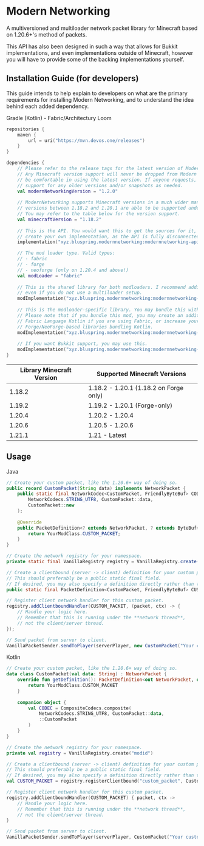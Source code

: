 # Modern Networking
A multiversioned and multiloader network packet library for Minecraft based on 1.20.6+'s method of packets.

This API has also been designed in such a way that allows for Bukkit implementations, and even implementations outside
of Minecraft, however you will have to provide some of the backing implementations yourself.

## Installation Guide (for developers)

This guide intends to help explain to developers on what are the primary requirements for installing
Modern Networking, and to understand the idea behind each added dependency.

Gradle (Kotlin) - Fabric/Architectury Loom
```kts
repositories {
    maven {
        url = uri("https://mvn.devos.one/releases")
    }
}

dependencies {
    // Please refer to the release tags for the latest version of Modern Networking.
    // Any Minecraft version support will never be dropped from Modern Networking, so you can
    // be comfortable in using the latest version. If anyone requests, I might also provide
    // support for any older versions and/or snapshots as needed. 
    val modernNetworkingVersion = "1.2.0"
    
    // ModernNetworking supports Minecraft versions in a much wider manner, where
    // versions between 1.18.2 and 1.20.1 are able to be supported under one version.
    // You may refer to the table below for the version support.
    val minecraftVersion = "1.18.2"
    
    // This is the API. You would want this to get the sources for it, or if you want to
    // create your own implementation, as the API is fully disconnected from Minecraft itself.
    implementation("xyz.bluspring.modernnetworking:modernnetworking-api:$modernNetworkingVersion")

    // The mod loader type. Valid types:
    // - fabric
    // - forge
    // - neoforge (only on 1.20.4 and above!)
    val modLoader = "fabric"
    
    // This is the shared library for both modloaders. I recommend adding this for having sources data,
    // even if you do not use a multiloader setup.
    modImplementation("xyz.bluspring.modernnetworking:modernnetworking-common:$modernNetworkingVersion+$minecraftVersion")
    
    // This is the modloader-specific library. You may bundle this with your mod if you want.
    // Please note that if you bundle this mod, you may create an additional dependency on
    // Fabric Language Kotlin if you are using Fabric, or increase your mod's JAR size due to the
    // Forge/NeoForge-based libraries bundling Kotlin.
    modImplementation("xyz.bluspring.modernnetworking:modernnetworking-$modLoader:$modernNetworkingVersion+$minecraftVersion")
    
    // If you want Bukkit support, you may use this.
    modImplementation("xyz.bluspring.modernnetworking:modernnetworking-bukkit:$modernNetworkingVersion")
}
```

| Library Minecraft Version | Supported Minecraft Versions           |
|---------------------------|----------------------------------------|
| 1.18.2                    | 1.18.2 - 1.20.1 (1.18.2 on Forge only) |
| 1.19.2                    | 1.19.2 - 1.20.1 (Forge-only)           |
| 1.20.4                    | 1.20.2 - 1.20.4                        |
| 1.20.6                    | 1.20.5 - 1.20.6                        |
| 1.21.1                    | 1.21 - Latest                          |

## Usage

Java
```java
// Create your custom packet, like the 1.20.6+ way of doing so.
public record CustomPacket(String data) implements NetworkPacket {
    public static final NetworkCodec<CustomPacket, FriendlyByteBuf> CODEC = CompositeCodecs.composite(
        NetworkCodecs.STRING_UTF8, CustomPacket::data,
        CustomPacket::new
    );
    
    @Override
    public PacketDefinition<? extends NetworkPacket, ? extends ByteBuf> getDefinition() {
        return YourModClass.CUSTOM_PACKET; 
    }
}

// Create the network registry for your namespace.
private static final VanillaRegistry registry = VanillaRegistry.create("modid");

// Create a clientbound (server -> client) definition for your custom packet.
// This should preferably be a public static final field.
// If desired, you may also specify a definition directly rather than the ID and codec.
public static final PacketDefinition<CustomPacket, FriendlyByteBuf> CUSTOM_PACKET = registry.registerClientbound("custom_packet", CustomPacket.CODEC);

// Register client network handler for this custom packet.
registry.addClientboundHandler(CUSTOM_PACKET, (packet, ctx) -> {
    // Handle your logic here.
    // Remember that this is running under the **network thread**,
    // not the client/server thread.
});

// Send packet from server to client.
VanillaPacketSender.sendToPlayer(serverPlayer, new CustomPacket("Your custom data here"));
```

Kotlin
```kotlin
// Create your custom packet, like the 1.20.6+ way of doing so.
data class CustomPacket(val data: String) : NetworkPacket {
    override fun getDefinition(): PacketDefinition<out NetworkPacket, out ByteBuf> {
        return YourModClass.CUSTOM_PACKET
    }
    
    companion object {
        val CODEC = CompositeCodecs.composite(
            NetworkCodecs.STRING_UTF8, CustomPacket::data,
            ::CustomPacket
        )
    }
}

// Create the network registry for your namespace.
private val registry = VanillaRegistry.create("modid")

// Create a clientbound (server -> client) definition for your custom packet.
// This should preferably be a public static final field.
// If desired, you may also specify a definition directly rather than the ID and codec.
val CUSTOM_PACKET = registry.registerClientbound("custom_packet", CustomPacket.CODEC)

// Register client network handler for this custom packet.
registry.addClientboundHandler(CUSTOM_PACKET) { packet, ctx ->
    // Handle your logic here.
    // Remember that this is running under the **network thread**,
    // not the client/server thread.
}

// Send packet from server to client.
VanillaPacketSender.sendToPlayer(serverPlayer, CustomPacket("Your custom data here"))
```